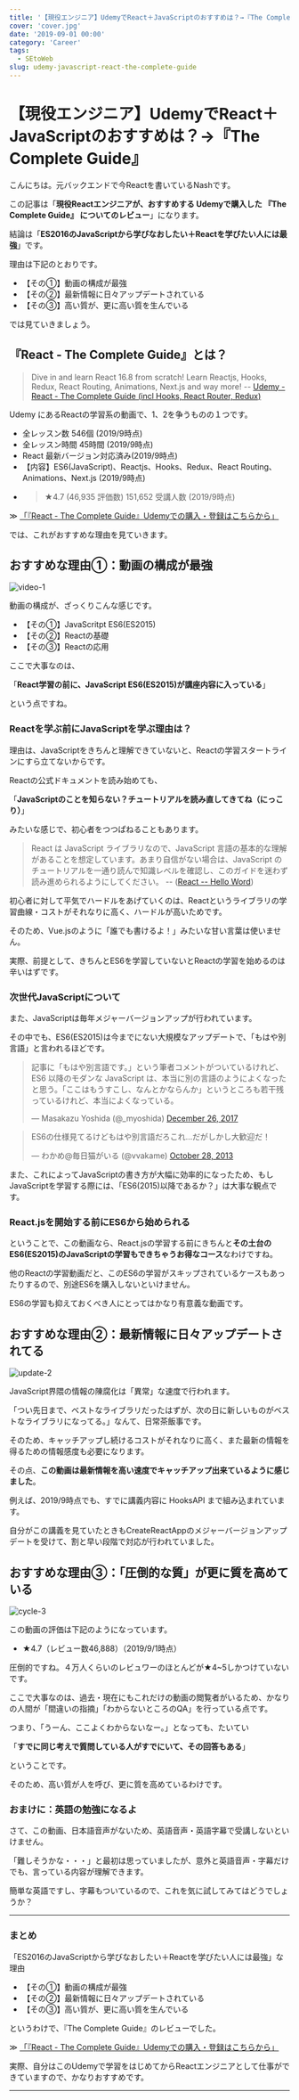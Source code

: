 ```yaml
---
title: '【現役エンジニア】UdemyでReact＋JavaScriptのおすすめは？→『The Complete Guide』'
cover: 'cover.jpg'
date: '2019-09-01 00:00'
category: 'Career'
tags:
  - SEtoWeb
slug: udemy-javascript-react-the-complete-guide
---
```


# 【現役エンジニア】UdemyでReact＋JavaScriptのおすすめは？→『The Complete Guide』

こんにちは。元バックエンドで今Reactを書いているNashです。

この記事は「**現役Reactエンジニアが、おすすめする Udemyで購入した 『The Complete Guide』 についてのレビュー**」になります。

結論は「**ES2016のJavaScriptから学びなおしたい＋Reactを学びたい人には最強**」です。

理由は下記のとおりです。

- 【その①】動画の構成が最強
- 【その②】最新情報に日々アップデートされている
- 【その③】高い質が、更に高い質を生んでいる

では見ていきましょう。

## 『React - The Complete Guide』とは？

> Dive in and learn React 16.8 from scratch! Learn Reactjs, Hooks, Redux, React Routing, Animations, Next.js and way more! -- [Udemy - React - The Complete Guide (incl Hooks, React Router, Redux)](https://www.udemy.com/react-the-complete-guide-incl-redux/)

Udemy にあるReactの学習系の動画で、1、2を争うものの１つです。

- 全レッスン数 546個 (2019/9時点)
- 全レッスン時間 45時間 (2019/9時点)
- React 最新バージョン対応済み(2019/9時点)
- 【内容】ES6(JavaScript)、Reactjs、Hooks、Redux、React Routing、Animations、Next.js (2019/9時点)
- > ★4.7 (46,935 評価数) 151,652 受講人数 (2019/9時点)

<!-- AFFI A8.net -->
≫ <a href="https://www.udemy.com/react-the-complete-guide-incl-redux?deal_code=JPA8DEAL2PERCENTAGE&aEightID=s00000016735001">「『React - The Complete Guide』Udemyでの購入・登録はこちらから」</a>

では、これがおすすめな理由を見ていきます。

## おすすめな理由①：動画の構成が最強

![video-1](1.jpg)

動画の構成が、ざっくりこんな感じです。

- 【その①】JavaScritpt ES6(ES2015)
- 【その②】Reactの基礎
- 【その③】Reactの応用

ここで大事なのは、

「**React学習の前に、JavaScript ES6(ES2015)が講座内容に入っている**」

という点ですね。

### Reactを学ぶ前にJavaScriptを学ぶ理由は？

理由は、JavaScriptをきちんと理解できていないと、Reactの学習スタートラインにすら立てないからです。

Reactの公式ドキュメントを読み始めても、

「**JavaScriptのことを知らない？チュートリアルを読み直してきてね（にっこり）**」

みたいな感じで、初心者をつつぱねることもあります。

> React は JavaScript ライブラリなので、JavaScript 言語の基本的な理解があることを想定しています。あまり自信がない場合は、JavaScript のチュートリアルを一通り読んで知識レベルを確認し、このガイドを迷わず読み進められるようにしてください。 -- ([React -- Hello Word](https://ja.reactjs.org/docs/hello-world.html))

初心者に対して平気でハードルをあげていくのは、Reactというライブラリの学習曲線・コストがそれなりに高く、ハードルが高いためです。

そのため、Vue.jsのように「誰でも書けるよ！」みたいな甘い言葉は使いません。

実際、前提として、きちんとES6を学習していないとReactの学習を始めるのは辛いはずです。

### 次世代JavaScriptについて

また、JavaScriptは毎年メジャーバージョンアップが行われています。

その中でも、ES6(ES2015)は今までにない大規模なアップデートで、「もはや別言語」と言われるほどです。

<!-- Twitter -->
<blockquote class="twitter-tweet" data-conversation="none"><p lang="ja" dir="ltr">記事に「もはや別言語です。」という筆者コメントがついているけれど、ES6 以降のモダンな JavaScript は、本当に別の言語のようによくなったと思う。「ここはもうすこし、なんとかならんか」というところも若干残っているけれど、本当によくなっている。</p>&mdash; Masakazu Yoshida (@_myoshida) <a href="https://twitter.com/_myoshida/status/945609528812244992?ref_src=twsrc%5Etfw">December 26, 2017</a></blockquote> <script async src="https://platform.twitter.com/widgets.js" charset="utf-8"></script>

<!-- Twitter -->
<blockquote class="twitter-tweet"><p lang="ja" dir="ltr">ES6の仕様見てるけどもはや別言語だろこれ…だがしかし大歓迎だ！</p>&mdash; わかめ@毎日猫がいる (@vvakame) <a href="https://twitter.com/vvakame/status/394646066982703104?ref_src=twsrc%5Etfw">October 28, 2013</a></blockquote> <script async src="https://platform.twitter.com/widgets.js" charset="utf-8"></script>

また、これによってJavaScriptの書き方が大幅に効率的になったため、もしJavaScriptを学習する際には、「ES6(2015)以降であるか？」は大事な観点です。

### React.jsを開始する前にES6から始められる

ということで、この動画なら、React.jsの学習する前にきちんと**その土台のES6(ES2015)のJavaScriptの学習もできちゃうお得なコース**なわけですね。

他のReactの学習動画だと、このES6の学習がスキップされているケースもあったりするので、別途ES6を購入しないといけません。

ES6の学習も抑えておくべき人にとってはかなり有意義な動画です。

## おすすめな理由②：最新情報に日々アップデートされてる

![update-2](2.jpg)

JavaScript界隈の情報の陳腐化は「異常」な速度で行われます。

「つい先日まで、ベストなライブラリだったはずが、次の日に新しいものがベストなライブラリになってる。」なんて、日常茶飯事です。

そのため、キャッチアップし続けるコストがそれなりに高く、また最新の情報を得るための情報感度も必要になります。

その点、**この動画は最新情報を高い速度でキャッチアップ出来ているように感じました**。

例えば、2019/9時点でも、すでに講義内容に HooksAPI まで組み込まれています。

自分がこの講義を見ていたときもCreateReactAppのメジャーバージョンアップデートを受けて、割と早い段階で対応が行われていました。


## おすすめな理由③：「圧倒的な質」が更に質を高めている

![cycle-3](3.jpg)

この動画の評価は下記のようになっています。

- ★4.7（レビュー数46,888）（2019/9/1時点）

圧倒的ですね。４万人くらいのレビュワーのほとんどが★4~5しかつけていないです。

ここで大事なのは、過去・現在にもこれだけの動画の閲覧者がいるため、かなりの人間が「間違いの指摘」「わからないところのQA」を行っている点です。

つまり、「うーん、ここよくわからないなー。」となっても、たいてい

「**すでに同じ考えで質問している人がすでにいて、その回答もある**」

ということです。

そのため、高い質が人を呼び、更に質を高めているわけです。

### おまけに：英語の勉強になるよ

さて、この動画、日本語音声がないため、英語音声・英語字幕で受講しないといけません。

「難しそうかな・・・」と最初は思っていましたが、意外と英語音声・字幕だけでも、言っている内容が理解できます。

簡単な英語ですし、字幕もついているので、これを気に試してみてはどうでしょうか？

---

### まとめ

「ES2016のJavaScriptから学びなおしたい＋Reactを学びたい人には最強」な理由
- 【その①】動画の構成が最強
- 【その②】最新情報に日々アップデートされている
- 【その③】高い質が、更に高い質を生んでいる


というわけで、『The Complete Guide』のレビューでした。

<!-- AFFI A8.net -->
≫ <a href="https://www.udemy.com/react-the-complete-guide-incl-redux?deal_code=JPA8DEAL2PERCENTAGE&aEightID=s00000016735001">「『React - The Complete Guide』Udemyでの購入・登録はこちらから」</a>

実際、自分はこのUdemyで学習をはじめてからReactエンジニアとして仕事ができていますので、かなりおすすめです。

---
